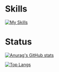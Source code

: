 # Skills
[![My Skills](https://skillicons.dev/icons?i=aws,html,css,js,ts,react,vue,graphql,apollo,idea,vscode,bootstrap,git,go,cpp,django,docker,emacs,express,flask,heroku,jquery,latex,md,mysql,nextjs,nuxtjs,nginx,nim,nodejs,postgres,py,redis,redux,regex,styledcomponents,scala,svelte,laravel,php&perline=8)](https://skillicons.dev)

# Status
[![Anurag's GitHub stats](https://github-readme-stats.vercel.app/api?username=Ravie403&count_private=true&show_icons=true&theme=synthwave)](https://github.com/anuraghazra/github-readme-stats)

[![Top Langs](https://github-readme-stats.vercel.app/api/top-langs/?username=Ravie403&layout=compact)](https://github.com/anuraghazra/github-readme-stats)
